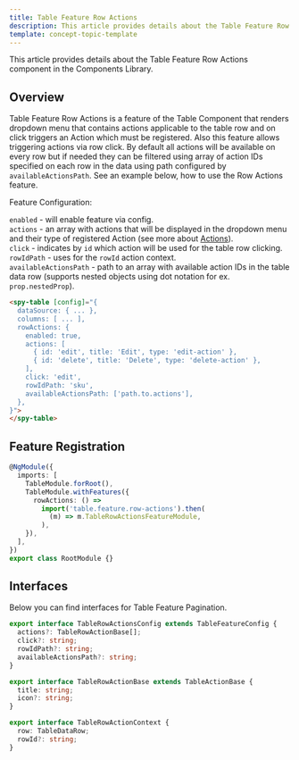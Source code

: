 ```yaml
---
title: Table Feature Row Actions
description: This article provides details about the Table Feature Row Actions component in the Components Library.
template: concept-topic-template
---
```


This article provides details about the Table Feature Row Actions component in the Components Library.

## Overview

Table Feature Row Actions is a feature of the Table Component that renders dropdown 
menu that contains actions applicable to the table row and on click triggers an Action which must be registered. 
Also this feature allows triggering actions via row click.
By default all actions will be available on every row but if needed they can be filtered using array of 
action IDs specified on each row in the data using path configured by `availableActionsPath`.
See an example below, how to use the Row Actions feature.

Feature Configuration:

`enabled` - will enable feature via config.  
`actions` - an array with actions that will be displayed in the dropdown menu and their type of 
registered Action (see more about [Actions](/docs/marketplace/dev/front-end/ui-components-library/actions/)).  
`click` - indicates by `id` which action will be used for the table row clicking.  
`rowIdPath` - uses for the `rowId` action context.  
`availableActionsPath` - path to an array with available action IDs in the table data row (supports nested objects 
using dot notation for ex. `prop.nestedProp`).  

```html
<spy-table [config]="{
  dataSource: { ... },
  columns: [ ... ],
  rowActions: {
    enabled: true,
    actions: [
      { id: 'edit', title: 'Edit', type: 'edit-action' },
      { id: 'delete', title: 'Delete', type: 'delete-action' },
    ],
    click: 'edit',
    rowIdPath: 'sku',
    availableActionsPath: ['path.to.actions'],
  },                                                                                        
}">
</spy-table>
```

## Feature Registration

```ts
@NgModule({
  imports: [
    TableModule.forRoot(),
    TableModule.withFeatures({
      rowActions: () =>
        import('table.feature.row-actions').then(
          (m) => m.TableRowActionsFeatureModule,
        ),    
    }),
  ],
})
export class RootModule {}
```

## Interfaces

Below you can find interfaces for Table Feature Pagination.

```ts
export interface TableRowActionsConfig extends TableFeatureConfig {
  actions?: TableRowActionBase[];
  click?: string;
  rowIdPath?: string;
  availableActionsPath?: string;
}

export interface TableRowActionBase extends TableActionBase {
  title: string;
  icon?: string;
}

export interface TableRowActionContext {
  row: TableDataRow;
  rowId?: string;
}
```
